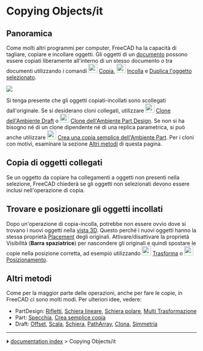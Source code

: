 # Copying Objects/it
## Panoramica

Come molti altri programmi per computer, FreeCAD ha la capacità di tagliare, copiare e incollare oggetti. Gli oggetti di un [documento](Document_structure/it.md) possono essere copiati liberamente all\'interno di un stesso documento o tra documenti utilizzando i comandi <img alt="" src=images/Std_Copy.svg  style="width:24px;"> [Copia](Std_Copy/it.md), <img alt="" src=images/Std_Paste.svg  style="width:24px;"> [Incolla](Std_Paste/it.md) e [Duplica l\'oggetto selezionato](Std_DuplicateSelection/it.md).

![](images/Copy_past_duplicate.png )

Si tenga presente che gli oggetti copiati-incollati sono scollegati dall\'originale. Se si desiderano cloni collegati, utilizzare <img alt="" src=images/Draft_Clone.svg  style="width:24px;"> [Clone dell\'Ambiente Draft](Draft_Clone/it.md) o <img alt="" src=images/PartDesign_Clone.svg  style="width:24px;"> [Clone dell\'Ambiente Part Design](PartDesign_Clone/it.md). Se non si ha bisogno né di un clone dipendente né di una replica parametrica, si può anche utilizzare <img alt="" src=images/Part_SimpleCopy.svg  style="width:24px;"> [ Crea una copia semplice dell\'Ambiente Part](Part_SimpleCopy/it.md). Per i cloni con motivi, esaminare la sezione [Altri metodi](Copying_Objects/it#Altri_metodi.md) di questa pagina.



## Copia di oggetti collegati 

Se un oggetto da copiare ha collegamenti a oggetti non presenti nella selezione, FreeCAD chiederà se gli oggetti non selezionati devono essere inclusi nell\'operazione di copia.



## Trovare e posizionare gli oggetti incollati 

Dopo un\'operazione di copia-incolla, potrebbe non essere ovvio dove si trovano i nuovi oggetti nella [vista 3D](3D_view/it.md). Questo perché i nuovi oggetti hanno la stessa proprietà [Placement](Placement/it.md) degli originali. Attivare/disattivare la proprietà Visibilità (**Barra spaziatrice**) per nascondere gli originali e quindi spostare le copie nella posizione corretta, ad esempio utilizzando <img alt="" src=images/Std_TransformManip.svg  style="width:24px;"> [Trasforma](Std_TransformManip/it.md) o <img alt="" src=images/Std_Placement.svg  style="width:24px;"> [Posizionamento](Std_Placement/it.md).



## Altri metodi 

Come per la maggior parte delle operazioni, anche per fare le copie, in FreeCAD ci sono molti modi. Per ulteriori idee, vedere:

-   PartDesign: [Rifletti](PartDesign_Mirrored/it.md), [Schiera lineare](PartDesign_LinearPattern/it.md), [Schiera polare](PartDesign_PolarPattern/it.md), [Multi Trasformazione](PartDesign_MultiTransform/it.md)
-   Part: [Specchia](Part_Mirror/it.md), [Crea semplice copia](Part_SimpleCopy/it.md)
-   Draft: [Offset](Draft_Offset/it.md), [Scala](Draft_Scale/it.md), [Schiera](Draft_OrthoArray/it.md), [PathArray](Draft_PathArray/it.md), [Clona](Draft_Clone/it.md), [Simmetria](Draft_Mirror/it.md)



---
⏵ [documentation index](../README.md) > Copying Objects/it
